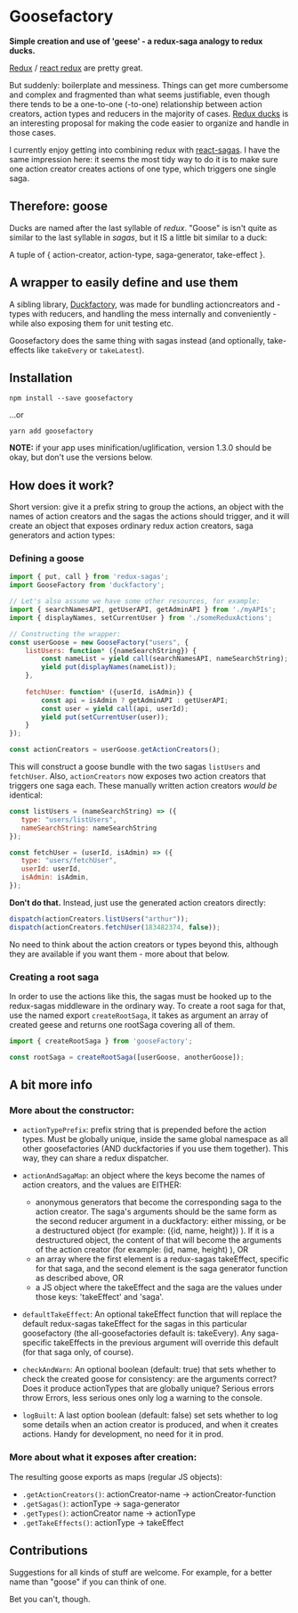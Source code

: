 # Goosefactory
**Simple creation and use of 'geese' - a redux-saga analogy to redux ducks.**

[Redux](https://github.com/reactjs/redux) / [react redux](https://github.com/reactjs/react-redux) are pretty great.

But suddenly: boilerplate and messiness. Things can get more cumbersome and complex and fragmented than what seems justifiable, even though there tends to be a one-to-one (-to-one) relationship between action creators, action types and reducers in the majority of cases. [Redux ducks](https://github.com/erikras/ducks-modular-redux) is an interesting proposal for making the code easier to organize and handle in those cases. 

I currently enjoy getting into combining redux with [react-sagas](https://github.com/redux-saga/redux-saga). I have the same impression here: it seems the most tidy way to do it is to make sure one action creator creates actions of one type, which triggers one single saga.
 


 
## Therefore: goose
Ducks are named after the last syllable of _redux_. "Goose" is isn't quite as similar to the last syllable in _sagas_, but it IS a little bit similar to a duck:

A tuple of { action-creator, action-type, saga-generator, take-effect }.

## A wrapper to easily define and use them 

A sibling library, [Duckfactory](https://github.com/espen42/duckfactory), was made for bundling actioncreators and -types with reducers, and handling the mess internally and conveniently - while also exposing them for unit testing etc.

Goosefactory does the same thing with sagas instead (and optionally, take-effects like `takeEvery` or `takeLatest`). 



## Installation
```
npm install --save goosefactory
```
...or
```
yarn add goosefactory
```


**NOTE:** if your app uses minification/uglification, version 1.3.0 should be okay, but don't use the versions below. 

## How does it work?
Short version: give it a prefix string to group the actions, an object with the names of action creators and the sagas the actions should trigger, and it will create an object that exposes ordinary redux action creators, saga generators and action types:

### Defining a goose

```javascript
import { put, call } from 'redux-sagas';
import GooseFactory from 'duckfactory';

// Let's also assume we have some other resources, for example:
import { searchNamesAPI, getUserAPI, getAdminAPI } from './myAPIs'; 
import { displayNames, setCurrentUser } from './someReduxActions';

// Constructing the wrapper:
const userGoose = new GooseFactory("users", {
    listUsers: function* ({nameSearchString}) {
        const nameList = yield call(searchNamesAPI, nameSearchString);
        yield put(displayNames(nameList));
    },
    
    fetchUser: function* ({userId, isAdmin}) {
        const api = isAdmin ? getAdminAPI : getUserAPI;
        const user = yield call(api, userId);
        yield put(setCurrentUser(user));
    }
});

const actionCreators = userGoose.getActionCreators();

```

This will construct a goose bundle with the two sagas `listUsers` and `fetchUser`. Also, `actionCreators` now exposes two action creators that triggers one saga each. These manually written action creators _would be_ identical:

```javascript
const listUsers = (nameSearchString) => ({
   type: "users/listUsers",
   nameSearchString: nameSearchString
});

const fetchUser = (userId, isAdmin) => ({
   type: "users/fetchUser",
   userId: userId,
   isAdmin: isAdmin,
});
```

**Don't do that.** Instead, just use the generated action creators directly:

```javascript
dispatch(actionCreators.listUsers("arthur"));
dispatch(actionCreators.fetchUser(183482374, false));
```

No need to think about the action creators or types beyond this, although they are available if you want them - more about that below.
 
 
### Creating a root saga
 
In order to use the actions like this, the sagas must be hooked up to the redux-sagas middleware in the ordinary way. To create a root saga for that, use the named export `createRootSaga`, it takes as argument an array of created geese and returns one rootSaga covering all of them.
```javascript
import { createRootSaga } from 'gooseFactory';

const rootSaga = createRootSaga([userGoose, anotherGoose]);
```
 

## A bit more info
### More about the constructor:
- `actionTypePrefix`: prefix string that is prepended before the action types. Must be globally unique, inside the same global namespace as all other goosefactories (AND duckfactories if you use them together). This way, they can share a redux dispatcher.

- `actionAndSagaMap`: an object where the keys become the names of action creators, and the values are EITHER: 
	* anonymous generators that become the corresponding saga to the action creator. The saga's arguments should be the same form as the second reducer argument in a duckfactory: either missing, or be a destructured object (for example: ({id, name, height}) ). If it is a destructured object, the content of that will become the arguments of the action creator (for example: (id, name, height) ), OR
   * an array where the first element is a redux-sagas takeEffect, specific for that saga, and the second element is the saga generator function as described above, OR
	* a JS object where the takeEffect and the saga are the values under those keys: 'takeEffect' and 'saga'.

- `defaultTakeEffect`: An optional takeEffect function that will replace the default redux-sagas takeEffect for the sagas in this particular goosefactory (the all-goosefactories default is: takeEvery). Any saga-specific takeEffects in the previous argument will override this default (for that saga only, of course).
- `checkAndWarn`: An optional boolean (default: true) that sets whether to check the created goose for consistency: are the arguments correct? Does it produce actionTypes that are globally unique? Serious errors throw Errors, less serious ones only log a warning to the console.
- `logBuilt`: A last option boolean (default: false) set sets whether to log some details when an action creator is produced, and when it creates actions. Handy for development, no need for it in prod.


### More about what it exposes after creation:

The resulting goose exports as maps (regular JS objects):
- `.getActionCreators()`: actionCreator-name → actionCreator-function
- `.getSagas()`: actionType → saga-generator
- `.getTypes()`: actionCreator name → actionType
- `.getTakeEffects()`: actionType → takeEffect

 
 
## Contributions
Suggestions for all kinds of stuff are welcome. For example, for a better name than "goose" if you can think of one. 

Bet you can't, though.
